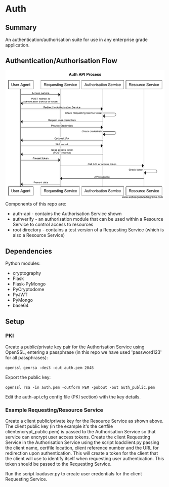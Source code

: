 # Auth
## Summary
An authentication/authorisation suite for use in any enterprise grade application.

## Authentication/Authorisation Flow
![Sequence diagram](AuthFlow.png)
Components of this repo are:
* auth-api - contains the Authorisation Service shown
* authverify - an authorisation module that can be used within a Resource Service to control access to resources
* root directory - contains a test version of a Requesting Service (which is also a Resource Service)

## Dependencies
Python modules:
- cryptography
- Flask
- Flask-PyMongo
- PyCryptodome
- PyJWT
- PyMongo
- base64

## Setup
### PKI
Create a public/private key pair for the Authorisation Service using OpenSSL, entering a passphrase (in this repo we have used 'password123' for all passphrases):

`openssl genrsa -des3 -out auth.pem 2048`

Export the public key:

`openssl rsa -in auth.pem -outform PEM -pubout -out auth_public.pem`

Edit the auth-api.cfg config file (PKI section) with the key details.

### Example Requesting/Resource Service
Create a client public/private key for the Resource Service as shown above. The client public key (in the example it's the certfile clientencrypt_public.pem) is passed to the Authorisation Service so that service can encrypt user access tokens. Create the client Requesting Service in the Authorisation Service using the script loadclient.py passing the client name, certfile location, client reference number and the URL for redirection upon authentication. This will create a token for the client that the client will use to identify itself when requesting user authentication. This token should be passed to the Requesting Service.

Run the script loaduser.py to create user credentials for the client Requesting Service. 
